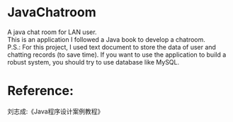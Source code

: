 # JavaChatroom
A java chat room for LAN user.   
This is an application I followed a Java book to develop a chatroom.   
P.S.: For this project, I used text document to store the data of user and chatting records (to save time). If you want to use the application to build a robust system, you should try to use database like MySQL.   

# Reference:
  刘志成:《Java程序设计案例教程》
